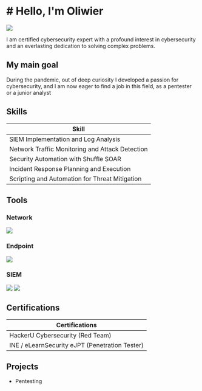 # # Hello, I'm Oliwier
<a href="https://www.linkedin.com/in/oliwier-mejsner-348055227/"><img src="https://img.shields.io/badge/-LinkedIn-0072b1?&style=for-the-badge&logo=linkedin&logoColor=white" /></a>


I am certified cybersecurity expert with a profound interest in cybersecurity and an everlasting dedication to solving complex problems.

## My main goal

During the pandemic, out of deep curiosity I developed a passion for cybersecurity, and I am now eager to find a job in this field, as a pentester or a junior analyst

## Skills


| Skill                                         
|---------------------------------------------------------------------------
| SIEM Implementation and Log Analysis          
| Network Traffic Monitoring and Attack Detection 
| Security Automation with Shuffle SOAR         
| Incident Response Planning and Execution                    
| Scripting and Automation for Threat Mitigation 

## Tools


### Network
<div>
    <img src="https://img.shields.io/badge/-Wireshark-1679A7?&style=for-the-badge&logo=Wireshark&logoColor=white" />
</div>

### Endpoint
<div>
    <img src="https://img.shields.io/badge/-Microsoft_Defender_for_Endpoint-00A4EF?&style=for-the-badge&logo=Microsoft&logoColor=white" />
</div>

### SIEM
<div>
    <img src="https://img.shields.io/badge/-Microsoft_Sentinel-0078D4?&style=for-the-badge&logo=Microsoft&logoColor=white" />
    <img src="https://img.shields.io/badge/-Splunk-000000?&style=for-the-badge&logo=Splunk&logoColor=white" />
</div>

## Certifications

| Certifications                                        
|---------------------------------------------------------------------------
| HackerU Cybersecurity (Red Team)
| INE / eLearnSecurity eJPT (Penetration Tester)

## Projects
- Pentesting
